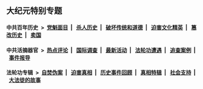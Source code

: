 ## 大纪元特别专题

#### 中共百年历史 &nbsp;>&nbsp; [党魁面目](indexes/nf1176107/README.md?01090430) &nbsp;| &nbsp; [杀人历史](indexes/nf1176106/README.md?01090430) &nbsp;| &nbsp; [破坏传统和道德](indexes/nf1176106/README.md?01090430) &nbsp;| &nbsp; [迫害文化精英](indexes/nf1176111/README.md?01090430) &nbsp;| &nbsp; [篡改历史](indexes/nf1176115/README.md?01090430) &nbsp;| &nbsp; [卖国](indexes/nf1176117/README.md?01090430) 

#### 中共活摘器官 &nbsp;>&nbsp; [热点评论](indexes/nf5879/README.md?01090430) &nbsp;| &nbsp; [国际调查](indexes/nf5947/README.md?01090430) &nbsp;| &nbsp; [最新活动](indexes/nf5883/README.md?01090430) &nbsp;| &nbsp; [法轮功遭遇](indexes/nf5881/README.md?01090430) &nbsp;| &nbsp; [追查案例](indexes/nf5880/README.md?01090430) &nbsp;| &nbsp; [事件报导](indexes/nf5877/README.md?01090430) 

#### 法轮功专辑 &nbsp;>&nbsp; [自焚伪案](indexes/nf5562/README.md?01090430) &nbsp;| &nbsp; [迫害真相](indexes/nf4379/README.md?01090430) &nbsp;| &nbsp; [历史事件回顾](indexes/nf5793/README.md?01090430) &nbsp;| &nbsp; [真相特辑](indexes/nf4389/README.md?01090430) &nbsp;| &nbsp; [社会支持](indexes/nf4386/README.md?01090430) &nbsp;| &nbsp; [大法徒的故事](indexes/nf1147481/README.md?01090430) 


